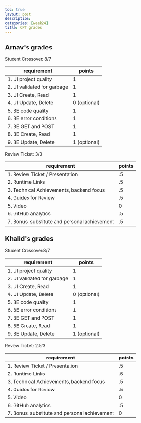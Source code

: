 ```yaml
---
toc: true
layout: post
description: 
categories: [week24]
title: CPT grades
---
```


## Arnav's grades

Student Crossover: 8/7

| requirement | points |
|-|-|
|1. UI project quality|1|
|2. UI validated for garbage|1|
|3. UI Create, Read|1|
|4. UI Update, Delete|0 (optional)|
|5. BE code quality|1|
|6. BE error conditions|1|
|7. BE GET and POST|1|
|8. BE Create, Read|1|
|9. BE Update, Delete|1 (optional)|

Review Ticket: 3/3

| requirement | points |
|-|-|
|1. Review Ticket / Presentation|.5|
|2. Runtime Links|.5|
|3. Technical Achievements, backend focus|.5|
|4. Guides for Review|.5|
|5. Video|0|
|6. GitHub analytics|.5|
|7. Bonus, substitute and personal achievement|.5|


## Khalid's grades

Student Crossover:8/7

| requirement | points |
|-|-|
|1. UI project quality|1|
|2. UI validated for garbage|1|
|3. UI Create, Read|1|
|4. UI Update, Delete|0 (optional)|
|5. BE code quality|1|
|6. BE error conditions|1|
|7. BE GET and POST|1|
|8. BE Create, Read|1|
|9. BE Update, Delete|1 (optional)|

Review Ticket: 2.5/3

| requirement | points |
|-|-|
|1. Review Ticket / Presentation|.5|
|2. Runtime Links|.5|
|3. Technical Achievements, backend focus|.5|
|4. Guides for Review|.5|
|5. Video|0|
|6. GitHub analytics|.5|
|7. Bonus, substitute and personal achievement|0|

